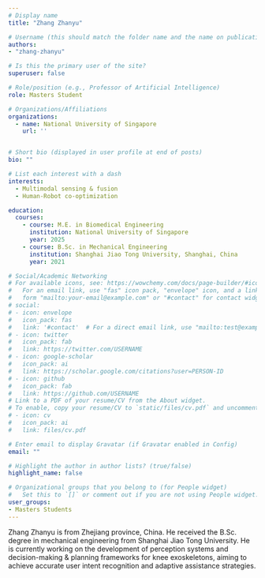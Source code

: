 ```yaml
---
# Display name
title: "Zhang Zhanyu"

# Username (this should match the folder name and the name on publications)
authors:
- "zhang-zhanyu"

# Is this the primary user of the site?
superuser: false

# Role/position (e.g., Professor of Artificial Intelligence)
role: Masters Student

# Organizations/Affiliations
organizations:
  - name: National University of Singapore
    url: ''


# Short bio (displayed in user profile at end of posts)
bio: ""

# List each interest with a dash
interests:
  - Multimodal sensing & fusion
  - Human-Robot co-optimization

education:
  courses:
    - course: M.E. in Biomedical Engineering
      institution: National University of Singapore
      year: 2025
    - course: B.Sc. in Mechanical Engineering
      institution: Shanghai Jiao Tong University, Shanghai, China
      year: 2021

# Social/Academic Networking
# For available icons, see: https://wowchemy.com/docs/page-builder/#icons
#   For an email link, use "fas" icon pack, "envelope" icon, and a link in the
#   form "mailto:your-email@example.com" or "#contact" for contact widget.
# social:
# - icon: envelope
#   icon_pack: fas
#   link: '#contact'  # For a direct email link, use "mailto:test@example.org".
# - icon: twitter
#   icon_pack: fab
#   link: https://twitter.com/USERNAME
# - icon: google-scholar
#   icon_pack: ai
#   link: https://scholar.google.com/citations?user=PERSON-ID
# - icon: github
#   icon_pack: fab
#   link: https://github.com/USERNAME
# Link to a PDF of your resume/CV from the About widget.
# To enable, copy your resume/CV to `static/files/cv.pdf` and uncomment the lines below.
# - icon: cv
#   icon_pack: ai
#   link: files/cv.pdf

# Enter email to display Gravatar (if Gravatar enabled in Config)
email: ""

# Highlight the author in author lists? (true/false)
highlight_name: false

# Organizational groups that you belong to (for People widget)
#   Set this to `[]` or comment out if you are not using People widget.
user_groups:
- Masters Students
---
```


Zhang Zhanyu is from Zhejiang province, China. He received the B.Sc. degree in mechanical engineering from Shanghai Jiao Tong University. He is currently working on the development of perception systems and decision-making & planning frameworks for knee exoskeletons, aiming to achieve accurate user intent recognition and adaptive assistance strategies.
